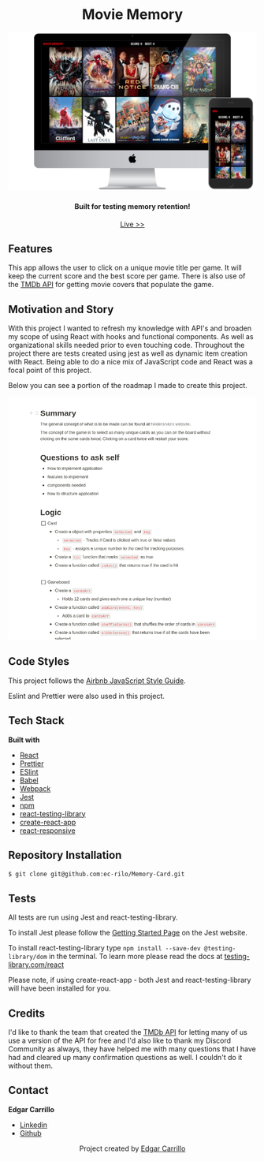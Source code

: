 <h1 align="center">Movie Memory</h1>

<p align="center" width="100%">
    <img src="./src/images/readme.md/movie-memory.png">
</p>

<h4 align="center">Built for testing memory retention!</h4>
<p align="center"> <a href="https://ec-movie-memory.netlify.app/">Live >></a></p>

## Features
This app allows the user to click on a unique movie title per game. It will keep the current score and the best score
per game. There is also use of the [TMDb API](https://www.themoviedb.org/documentation/api) for getting movie covers that 
populate the game. 

## Motivation and Story
With this project I wanted to refresh my knowledge with API's and broaden my scope of using React with hooks and functional
components. As well as organizational skills needed prior to even touching code. Throughout the project there are tests created
using jest as well as dynamic item creation with React. Being able to do a nice mix of JavaScript code and React was a focal point
of this project. 

Below you can see a portion of the roadmap I made to create this project.

<img src="./src/images/readme.md/roadmap.png">

## Code Styles
This project follows the [Airbnb JavaScript Style Guide](https://github.com/airbnb/javascript).

Eslint and Prettier were also used in this project.

## Tech Stack
**Built with**
- [React](https://reactjs.org/)
- [Prettier](https://prettier.io/)
- [ESlint](https://eslint.org/)
- [Babel](https://babeljs.io/)
- [Webpack](https://webpack.js.org/)
- [Jest](https://jestjs.io/docs/getting-started)
- [npm](https://www.npmjs.com/)
- [react-testing-library](https://testing-library.com/docs/react-testing-library/intro/)
- [create-react-app](https://create-react-app.dev/)
- [react-responsive](https://www.npmjs.com/package/react-responsive)

## Repository Installation
```
$ git clone git@github.com:ec-rilo/Memory-Card.git
```

## Tests
All tests are run using Jest and react-testing-library.

To install Jest please follow the [Getting Started Page](https://jestjs.io/docs/getting-started) on the
Jest website.

To install react-testing-library type `npm install --save-dev @testing-library/dom` in the terminal.
To learn more please read the docs at <a href="https://testing-library.com/docs/react-testing-library/intro/">testing-library.com/react</a>

Please note, if using create-react-app - both Jest and react-testing-library will have been installed for you.

## Credits
I'd like to thank the team that created the [TMDb API](https://www.themoviedb.org/documentation/api) for letting many of us use a version of 
the API for free and I'd also like to thank my Discord Community as always, they have helped me with many questions that I have had and cleared 
up many confirmation questions as well. I couldn't do it without them.

## Contact
**Edgar Carrillo**
</br>
- [Linkedin](https://www.linkedin.com/in/ecarrillo046/)
- [Github](https://github.com/ec-rilo)


<p align="center">Project created by <a href="https://github.com/ec-rilo">Edgar Carrillo</a></p>
